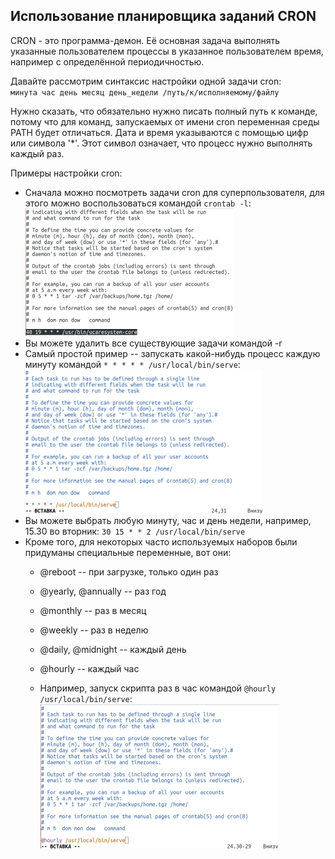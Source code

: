 ## Использование планировщика заданий **CRON**

CRON - это программа-демон. Её основная задача выполнять указанные пользователем процессы в указанное пользователем время, например с определённой периодичностью.

Давайте рассмотрим синтаксис настройки одной задачи cron: \
`минута час день месяц день_недели /путь/к/исполняемому/файлу`

Нужно сказать, что обязательно нужно писать полный путь к команде, потому что для команд, запускаемых от имени cron переменная среды PATH будет отличаться. Дата и время указываются с помощью цифр или символа '*'. Этот символ означает, что процесс нужно выполнять каждый раз.

Примеры настройки cron:
- Сначала можно посмотреть задачи cron для суперпользователя, для этого можно воспользоваться командой `crontab -l`: \
  ![cron1](../images/cron1.png)
- Вы можете удалить все существующие задачи командой -r
- Самый простой пример -- запускать какой-нибудь процесс каждую минуту командой `* * * * * /usr/local/bin/serve`: \
  ![cron2](../images/cron2.png)
- Вы можете выбрать любую минуту, час и день недели, например, 15.30 во вторник: `30 15 * * 2 /usr/local/bin/serve`
- Кроме того, для некоторых часто используемых наборов были придуманы специальные переменные, вот они:
    - @reboot -- при загрузке, только один раз
    - @yearly, @annually -- раз год
    - @monthly -- раз в месяц
    - @weekly -- раз в неделю
    - @daily, @midnight -- каждый день
    - @hourly -- каждый час

    - Например, запуск скрипта раз в час командой `@hourly /usr/local/bin/serve`: \
      ![cron3](../images/cron3.png)
